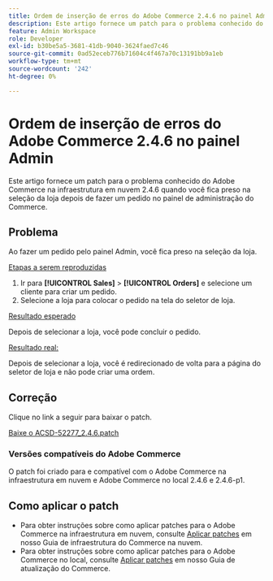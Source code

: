 ```yaml
---
title: Ordem de inserção de erros do Adobe Commerce 2.4.6 no painel Admin
description: Este artigo fornece um patch para o problema conhecido do Adobe Commerce na infraestrutura em nuvem 2.4.6 quando você fica preso na seleção da loja depois de fazer um pedido no painel de administração do Commerce.
feature: Admin Workspace
role: Developer
exl-id: b30be5a5-3681-41db-9040-3624faed7c46
source-git-commit: 0ad52eceb776b71604c4f467a70c13191bb9a1eb
workflow-type: tm+mt
source-wordcount: '242'
ht-degree: 0%

---
```


# Ordem de inserção de erros do Adobe Commerce 2.4.6 no painel Admin

Este artigo fornece um patch para o problema conhecido do Adobe Commerce na infraestrutura em nuvem 2.4.6 quando você fica preso na seleção da loja depois de fazer um pedido no painel de administração do Commerce.

## Problema

Ao fazer um pedido pelo painel Admin, você fica preso na seleção da loja.

<u>Etapas a serem reproduzidas</u>

1. Ir para **[!UICONTROL Sales]** > **[!UICONTROL Orders]** e selecione um cliente para criar um pedido.
2. Selecione a loja para colocar o pedido na tela do seletor de loja.

<u>Resultado esperado</u>

Depois de selecionar a loja, você pode concluir o pedido.

<u>Resultado real:</u>

Depois de selecionar a loja, você é redirecionado de volta para a página do seletor de loja e não pode criar uma ordem.

## Correção

Clique no link a seguir para baixar o patch.

[Baixe o ACSD-52277_2.4.6.patch](assets/ACSD-52277_2.4.6.patch.zip)

### Versões compatíveis do Adobe Commerce

O patch foi criado para e compatível com o Adobe Commerce na infraestrutura em nuvem e Adobe Commerce no local 2.4.6 e 2.4.6-p1.

## Como aplicar o patch

* Para obter instruções sobre como aplicar patches para o Adobe Commerce na infraestrutura em nuvem, consulte [Aplicar patches](/docs/commerce-cloud-service/user-guide/develop/upgrade/apply-patches.html) em nosso Guia de infraestrutura do Commerce na nuvem.
* Para obter instruções sobre como aplicar patches para o Adobe Commerce no local, consulte [Aplicar patches](/docs/commerce-operations/upgrade-guide/patches/apply.html?lang=en#composer) em nosso Guia de atualização do Commerce.
